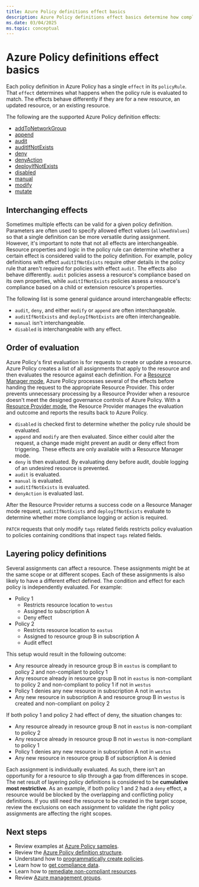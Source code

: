 ```yaml
---
title: Azure Policy definitions effect basics
description: Azure Policy definitions effect basics determine how compliance is managed and reported.
ms.date: 03/04/2025
ms.topic: conceptual
---
```


# Azure Policy definitions effect basics

Each policy definition in Azure Policy has a single `effect` in its `policyRule`. That `effect` determines what happens when the policy rule is evaluated to match. The effects behave differently if they are for a new resource, an updated resource, or an existing resource.

The following are the supported Azure Policy definition effects:

- [addToNetworkGroup](./effect-add-to-network-group.md)
- [append](./effect-append.md)
- [audit](./effect-audit.md)
- [auditIfNotExists](./effect-audit-if-not-exists.md)
- [deny](./effect-deny.md)
- [denyAction](./effect-deny-action.md)
- [deployIfNotExists](./effect-deploy-if-not-exists.md)
- [disabled](./effect-disabled.md)
- [manual](./effect-manual.md)
- [modify](./effect-modify.md)
- [mutate](./effect-mutate.md)

## Interchanging effects

Sometimes multiple effects can be valid for a given policy definition. Parameters are often used to specify allowed effect values (`allowedValues`) so that a single definition can be more versatile during assignment. However, it's important to note that not all effects are interchangeable. Resource properties and logic in the policy rule can determine whether a certain effect is considered valid to the policy definition. For example, policy definitions with effect `auditIfNotExists` require other details in the policy rule that aren't required for policies with effect `audit`. The effects also behave differently. `audit` policies assess a resource's compliance based on its own properties, while `auditIfNotExists` policies assess a resource's compliance based on a child or extension resource's properties.

The following list is some general guidance around interchangeable effects:

- `audit`, `deny`, and either `modify` or `append` are often interchangeable.
- `auditIfNotExists` and `deployIfNotExists` are often interchangeable.
- `manual` isn't interchangeable.
- `disabled` is interchangeable with any effect.

## Order of evaluation

Azure Policy's first evaluation is for requests to create or update a resource. Azure Policy creates a list of all assignments that apply to the resource and then evaluates the resource against each definition. For a [Resource Manager mode](./definition-structure-basics.md#resource-manager-modes), Azure Policy processes several of the effects before handing the request to the appropriate Resource Provider. This order prevents unnecessary processing by a Resource Provider when a resource doesn't meet the designed governance controls of Azure Policy. With a [Resource Provider mode](./definition-structure-basics.md#resource-provider-modes), the Resource Provider manages the evaluation and outcome and reports the results back to Azure Policy.

- `disabled` is checked first to determine whether the policy rule should be evaluated.
- `append` and `modify` are then evaluated. Since either could alter the request, a change made might prevent an audit or deny effect from triggering. These effects are only available with a Resource Manager mode.
- `deny` is then evaluated. By evaluating deny before audit, double logging of an undesired resource is prevented.
- `audit` is evaluated.
- `manual` is evaluated.
- `auditIfNotExists` is evaluated.
- `denyAction` is evaluated last.

After the Resource Provider returns a success code on a Resource Manager mode request, `auditIfNotExists` and `deployIfNotExists` evaluate to determine whether more compliance logging or action is required.

`PATCH` requests that only modify `tags` related fields restricts policy evaluation to policies containing conditions that inspect `tags` related fields.

## Layering policy definitions

Several assignments can affect a resource. These assignments might be at the same scope or at different scopes. Each of these assignments is also likely to have a different effect defined. The condition and effect for each policy is independently evaluated. For example:

- Policy 1
  - Restricts resource location to `westus`
  - Assigned to subscription A
  - Deny effect
- Policy 2
  - Restricts resource location to `eastus`
  - Assigned to resource group B in subscription A
  - Audit effect

This setup would result in the following outcome:

- Any resource already in resource group B in `eastus` is compliant to policy 2 and non-compliant to policy 1
- Any resource already in resource group B not in `eastus` is non-compliant to policy 2 and non-compliant to policy 1 if not in `westus`
- Policy 1 denies any new resource in subscription A not in `westus`
- Any new resource in subscription A and resource group B in `westus` is created and non-compliant on policy 2

If both policy 1 and policy 2 had effect of deny, the situation changes to:

- Any resource already in resource group B not in `eastus` is non-compliant to policy 2
- Any resource already in resource group B not in `westus` is non-compliant to policy 1
- Policy 1 denies any new resource in subscription A not in `westus`
- Any new resource in resource group B of subscription A is denied

Each assignment is individually evaluated. As such, there isn't an opportunity for a resource to slip through a gap from differences in scope. The net result of layering policy definitions is considered to be **cumulative most restrictive**. As an example, if both policy 1 and 2 had a `deny` effect, a resource would be blocked by the overlapping and conflicting policy definitions. If you still need the resource to be created in the target scope, review the exclusions on each assignment to validate the right policy assignments are affecting the right scopes.

## Next steps

- Review examples at [Azure Policy samples](../samples/index.md).
- Review the [Azure Policy definition structure](definition-structure-basics.md).
- Understand how to [programmatically create policies](../how-to/programmatically-create.md).
- Learn how to [get compliance data](../how-to/get-compliance-data.md).
- Learn how to [remediate non-compliant resources](../how-to/remediate-resources.md).
- Review [Azure management groups](../../management-groups/overview.md).
